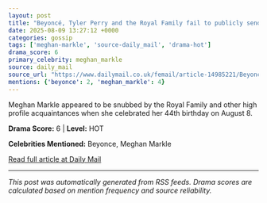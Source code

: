 ```yaml
---
layout: post
title: "Beyoncé, Tyler Perry and the Royal Family fail to publicly send Meghan Markle happy 44th birthday wishes - as Oprah is among the stars who were absent from her celebrations"
date: 2025-08-09 13:27:12 +0000
categories: gossip
tags: ['meghan-markle', 'source-daily_mail', 'drama-hot']
drama_score: 6
primary_celebrity: meghan_markle
source: daily_mail
source_url: "https://www.dailymail.co.uk/femail/article-14985221/Beyonc-Tyler-Perry-Royal-Family-fail-publicly-send-Meghan-Markle-happy-44th-birthday-wishes-Oprah-stars-absent-celebrations.html?ns_mchannel=rss&ito=1490&ns_campaign=1490"
mentions: {'beyonce': 2, 'meghan_markle': 4}
---
```


Meghan Markle appeared to be snubbed by the Royal Family and other high profile acquaintances when she celebrated her 44th birthday on August 8.

**Drama Score:** 6 | **Level:** HOT

**Celebrities Mentioned:** Beyonce, Meghan Markle

[Read full article at Daily Mail](https://www.dailymail.co.uk/femail/article-14985221/Beyonc-Tyler-Perry-Royal-Family-fail-publicly-send-Meghan-Markle-happy-44th-birthday-wishes-Oprah-stars-absent-celebrations.html?ns_mchannel=rss&ito=1490&ns_campaign=1490)

---
*This post was automatically generated from RSS feeds. Drama scores are calculated based on mention frequency and source reliability.*
